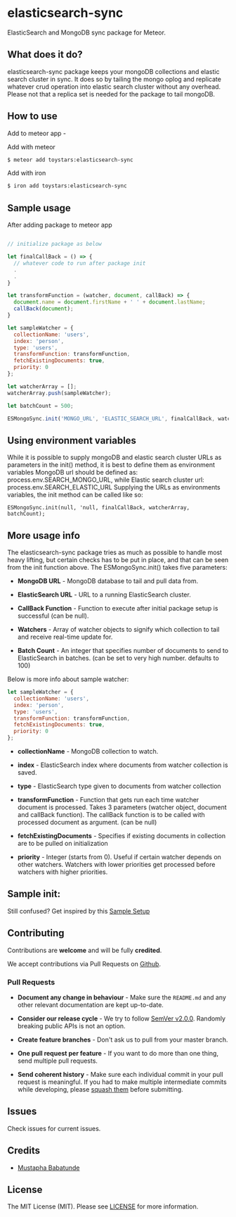 # elasticsearch-sync
ElasticSearch and MongoDB sync package for Meteor.

## What does it do?
elasticsearch-sync package keeps your mongoDB collections and elastic search cluster in sync. It does so by tailing the mongo oplog and replicate whatever crud operation into elastic search cluster without any overhead.
Please not that a replica set is needed for the package to tail mongoDB.


## How to use
Add to meteor app -  

Add with meteor
```bash
$ meteor add toystars:elasticsearch-sync
```
Add with iron
```bash
$ iron add toystars:elasticsearch-sync
```

## Sample usage
After adding package to meteor app

```javascript

// initialize package as below

let finalCallBack = () => {
  // whatever code to run after package init
  .
  .
}

let transformFunction = (watcher, document, callBack) => {
  document.name = document.firstName + ' ' + document.lastName;
  callBack(document);
}

let sampleWatcher = {
  collectionName: 'users',
  index: 'person',
  type: 'users',
  transformFunction: transformFunction,
  fetchExistingDocuments: true,
  priority: 0
};

let watcherArray = [];
watcherArray.push(sampleWatcher);

let batchCount = 500;

ESMongoSync.init('MONGO_URL', 'ELASTIC_SEARCH_URL', finalCallBack, watcherArray, batchCount);

```

## Using environment variables
While it is possible to supply mongoDB and elastic search cluster URLs as parameters in the init() method, it is best to define them as environment variables
MongoDB url should be defined as: process.env.SEARCH_MONGO_URL, while Elastic search cluster url: process.env.SEARCH_ELASTIC_URL
Supplying the URLs as environments variables, the init method can be called like so:

```javasript
ESMongoSync.init(null, 'null, finalCallBack, watcherArray, batchCount);
```

## More usage info

The elasticsearch-sync package tries as much as possible to handle most heavy lifting, but certain checks has to be put in place, and that can be seen from the init function above. The ESMongoSync.init() takes five parameters:

- **MongoDB URL** - MongoDB database to tail and pull data from.

- **ElasticSearch URL** - URL to a running ElasticSearch cluster.

- **CallBack Function** - Function to execute after initial package setup is successful (can be null).

- **Watchers** - Array of watcher objects to signify which collection to tail and receive real-time update for.

- **Batch Count** - An integer that specifies number of documents to send to ElasticSearch in batches. (can be set to very high number. defaults to 100)


Below is more info about sample watcher:

```javascript
let sampleWatcher = {
  collectionName: 'users', 
  index: 'person',
  type: 'users',
  transformFunction: transformFunction,
  fetchExistingDocuments: true,
  priority: 0
};
```

- **collectionName** - MongoDB collection to watch.

- **index** - ElasticSearch index where documents from watcher collection is saved.

- **type** - ElasticSearch type given to documents from watcher collection

- **transformFunction** - Function that gets run each time watcher document is processed. Takes 3 parameters (watcher object, document and callBack function). The callBack function is to be called with processed document as argument. (can be null)

- **fetchExistingDocuments** - Specifies if existing documents in collection are to be pulled on initialization

- **priority** - Integer (starts from 0). Useful if certain watcher depends on other watchers. Watchers with lower priorities get processed before watchers with higher priorities.


## Sample init:

Still confused? Get inspired by this [Sample Setup](lib/examples/SAMPLE.js)


## Contributing

Contributions are **welcome** and will be fully **credited**.

We accept contributions via Pull Requests on [Github](https://github.com/toystars/elasticsearch-sync).


### Pull Requests

- **Document any change in behaviour** - Make sure the `README.md` and any other relevant documentation are kept up-to-date.

- **Consider our release cycle** - We try to follow [SemVer v2.0.0](http://semver.org/). Randomly breaking public APIs is not an option.

- **Create feature branches** - Don't ask us to pull from your master branch.

- **One pull request per feature** - If you want to do more than one thing, send multiple pull requests.

- **Send coherent history** - Make sure each individual commit in your pull request is meaningful. If you had to make multiple intermediate commits while developing, please [squash them](http://www.git-scm.com/book/en/v2/Git-Tools-Rewriting-History#Changing-Multiple-Commit-Messages) before submitting.


## Issues

Check issues for current issues.

## Credits

- [Mustapha Babatunde](https://twitter.com/iAmToystars)

## License

The MIT License (MIT). Please see [LICENSE](LICENSE.md) for more information.

